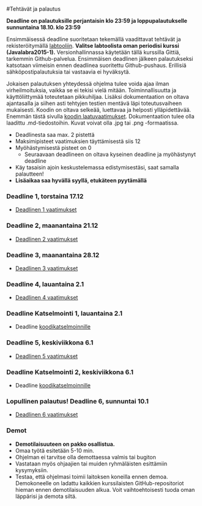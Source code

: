 ﻿#Tehtävät ja palautus

**Deadline on palautuksille perjantaisin klo 23:59 ja loppupalautukselle sunnuntaina 18.10. klo 23:59**

Ensimmäisessä deadline suoritetaan tekemällä vaadittavat tehtävät ja rekisteröitymällä [labtooliin](http://tktl-labtool.herokuapp.com/register). **Valitse labtoolista oman periodisi kurssi (Javalabra2015-1).** Versionhallinnassa käytetään tällä kurssilla Gittiä, tarkemmin Github-palvelua. Ensimmäisen deadlinen jälkeen palautukseksi katsotaan viimeisin ennen deadlinea suoritettu Github-pushaus. Erillisiä sähköpostipalautuksia tai vastaavia ei hyväksytä.

Jokaisen palautuksen yhteydessä ohjelma tulee voida ajaa ilman virheilmoituksia, vaikka se ei tekisi vielä mitään. Toiminnallisuutta ja käyttöliittymää toteutetaan pikkuhiljaa. Lisäksi dokumentaation  on oltava ajantasalla ja siihen asti tehtyjen testien mentävä läpi toteutusvaiheen mukaisesti. Koodin on oltava selkeää, luettavaa ja helposti ylläpidettävää. Enemmän tästä sivulla [koodin laatuvaatimukset](Koodin-laatuvaatimukset.md). Dokumentaation tulee olla laadittu .md-tiedostoihin. Kuvat voivat olla .jpg tai .png -formaatissa.

* Deadlinesta saa max. 2 pistettä
* Maksimipisteet vaatimuksien täyttämisestä siis 12
* Myöhästymisestä pisteet on 0
  * Seuraavaan deadlineen on oltava kyseinen deadline ja myöhästynyt deadline
* Käy tasaisin ajoin keskustelemassa edistymisestäsi, saat samalla palautteen!
* **Lisäaikaa saa hyvällä syyllä, etukäteen pyytämällä**

### Deadline 1, torstaina 17.12
* [Deadlinen 1 vaatimukset](Deadline-1.md)

### Deadline 2, maanantaina 21.12
* [Deadlinen 2 vaatimukset](Deadline-2.md)

### Deadline 3, maanantaina 28.12
* [Deadlinen 3 vaatimukset](Deadline-3.md)

### Deadline 4, lauantaina 2.1
* [Deadlinen 4 vaatimukset](Deadline-4.md)

### Deadline Katselmointi 1, lauantaina 2.1
* Deadline [koodikatselmoinnille](Koodikatselmointi.md)

### Deadline 5, keskiviikkona 6.1
* [Deadlinen 5 vaatimukset](Deadline-5.md)

### Deadline Katselmointi 2, keskiviikkona 6.1
* Deadline [koodikatselmoinnille](Koodikatselmointi.md)

### Lopullinen palautus! Deadline 6, sunnuntai 10.1
* [Deadlinen 6 vaatimukset](Deadline-6-lopullinen-palautus.md)

### Demot

* **Demotilaisuuteen on pakko osallistua.**
* Omaa työtä esitetään 5-10 min.
* Ohjelman ei tarvitse olla demottaessa valmis tai bugiton
* Vastataan myös ohjaajien tai muiden ryhmäläisten esittämiin kysymyksiin.
* Testaa, että ohjelmasi toimii laitoksen koneilla ennen demoa. Demokoneelle on ladattu kaikkien kurssilaisten GitHub-repositoriot hieman ennen demotilaisuuden alkua. Voit vaihtoehtoisesti tuoda oman läppärisi ja demota siltä.
